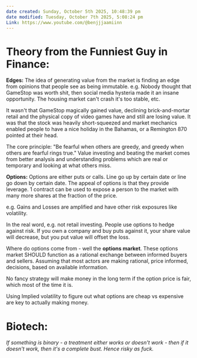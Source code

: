 ```yaml
---
date created: Sunday, October 5th 2025, 10:48:39 pm
date modified: Tuesday, October 7th 2025, 5:08:24 pm
Link: https://www.youtube.com/@benjjjaamiinn
---
```


# Theory from the Funniest Guy in Finance:

**Edges:**
The idea of generating value from the market is finding an edge from opinions that people see as being immutable. e.g. Nobody thought that GameStop was worth shit, then social media hysteria made it an insane opportunity. The housing market can't crash it's too stable, etc.

It wasn't that GameStop magically gained value, declining brick-and-mortar retail and the physical copy of video games have and still are losing value. It was that the stock was heavily short-squeezed and market mechanics enabled people to have a nice holiday in the Bahamas, or a Remington 870 pointed at their head.

The core principle: "Be fearful when others are greedy, and greedy when others are fearful rings true." Value investing and beating the market comes from better analysis and understanding problems which are real or temporary and looking at what others miss.

**Options:**
Options are either puts or calls. Line go up by certain date or line go down by certain date. The appeal of options is that they provide leverage. 1 contract can be used to expose a person to the market with many more shares at the fraction of the price.

e.g. Gains and Losses are amplified and have other risk exposures like volatility.

In the real word, e.g. not retail investing. People use options to hedge against risk. If you own a company and buy puts against it, your share value will decrease, but you put value will offset the loss.

Where do options come from - well the **options market**. These options market SHOULD function as a rational exchange between informed buyers and sellers. Assuming that most actors are making rational, price informed, decisions, based on available information.

No fancy strategy will make money in the long term if the option price is fair, which most of the time it is.

Using Implied volatility to figure out what options are cheap vs expensive are key to actually making money.


# Biotech:

*If something is binary - a treatment either works or doesn't work - then if it doesn't work, then it's a complete bust. Hence risky as fuck.*